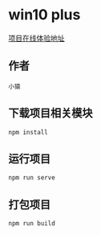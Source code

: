 # win10 plus

[项目在线体验地址](https://developers.weixin.qq.com/doc/)

## 作者
```
小猿
```

## 下载项目相关模块
```
npm install
```

## 运行项目
```
npm run serve
```

## 打包项目
```
npm run build
```

